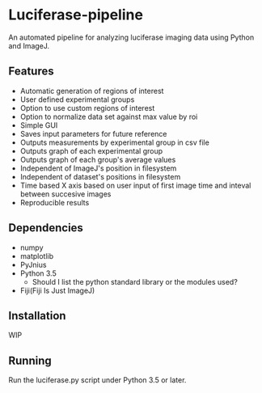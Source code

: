 # Luciferase-pipeline

An automated pipeline for analyzing luciferase imaging data using Python and ImageJ.

## Features
* Automatic generation of regions of interest
* User defined experimental groups
* Option to use custom regions of interest
* Option to normalize data set against max value by roi
* Simple GUI
* Saves input parameters for future reference
* Outputs measurements by experimental group in csv file
* Outputs graph of each experimental group
* Outputs graph of each group's average values
* Independent of ImageJ's position in filesystem
* Independent of dataset's positions in filesystem
* Time based X axis based on user input of first image time and inteval between succesive images
* Reproducible results

## Dependencies
* numpy
* matplotlib
* PyJnius
* Python 3.5
    * Should I list the python standard library or the modules used?
* Fiji(Fiji Is Just ImageJ)

## Installation
WIP

## Running
Run the luciferase.py script under Python 3.5 or later.

